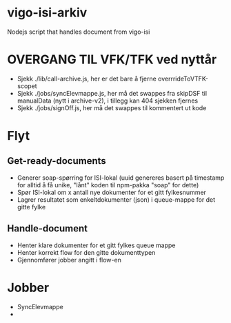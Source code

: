 # vigo-isi-arkiv
Nodejs script that handles document from vigo-isi

# OVERGANG TIL VFK/TFK ved nyttår
- Sjekk ./lib/call-archive.js, her er det bare å fjerne overrrideToVTFK-scopet
- Sjekk ./jobs/syncElevmappe.js, her må det swappes fra skipDSF til manualData (nytt i archive-v2), i tillegg kan 404 sjekken fjernes
- Sjekk ./jobs/signOff.js, her må det swappes til kommentert ut kode

# Flyt

## Get-ready-documents
- Generer soap-spørring for ISI-lokal (uuid genereres basert på timestamp for alltid å få unike, "lånt" koden til npm-pakka "soap" for dette)
- Spør ISI-lokal om x antall nye dokumenter for et gitt fylkesnummer
- Lagrer resultatet som enkeltdokumenter (json) i queue-mappe for det gitte fylke

## Handle-document
- Henter klare dokumenter for et gitt fylkes queue mappe
- Henter korrekt flow for den gitte dokumenttypen
- Gjennomfører jobber angitt i flow-en

# Jobber
- SyncElevmappe
- 


